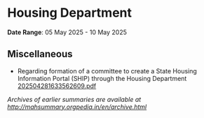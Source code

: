 # Housing Department

**Date Range**: 05 May 2025 - 10 May 2025


## Miscellaneous
- Regarding formation of a committee to create a State Housing Information Portal (SHIP) through the Housing Department\
  [202504281633562609.pdf](https://gr.maharashtra.gov.in/Site/Upload/Government%20Resolutions/English/202504281633562609....pdf)


*Archives of earlier summaries are available at http://mahsummary.orgpedia.in/en/archive.html*
